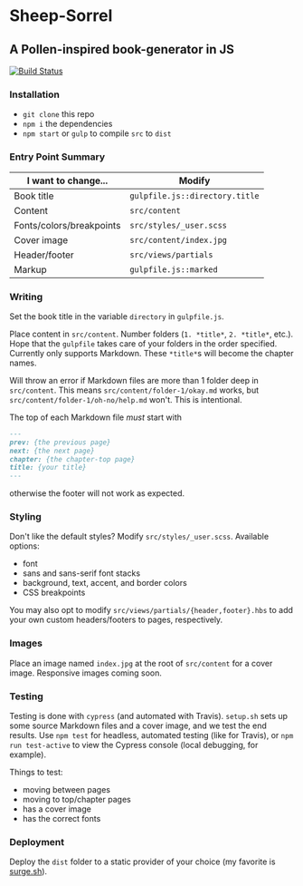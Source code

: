 # Sheep-Sorrel

## A Pollen-inspired book-generator in JS

[![Build Status](https://travis-ci.org/guppy0130/sheep-sorrel.svg?branch=master)](https://travis-ci.org/guppy0130/sheep-sorrel)

### Installation
* `git clone` this repo
* `npm i` the dependencies
* `npm start` or `gulp` to compile `src` to `dist`

### Entry Point Summary
| I want to change...       | Modify                            |
|---------------------------|-----------------------------------|
| Book title                | `gulpfile.js::directory.title`    |
| Content                   | `src/content`                     |
| Fonts/colors/breakpoints  | `src/styles/_user.scss`           |
| Cover image               | `src/content/index.jpg`           |
| Header/footer             | `src/views/partials`              |
| Markup                    | `gulpfile.js::marked`             |

### Writing
Set the book title in the variable `directory` in `gulpfile.js`.

Place content in `src/content`. Number folders (`1. *title*`, `2. *title*`, etc.). Hope that the `gulpfile` takes care of your folders in the order specified. Currently only supports Markdown. These `*title*`s will become the chapter names.

Will throw an error if Markdown files are more than 1 folder deep in `src/content`. This means `src/content/folder-1/okay.md` works, but `src/content/folder-1/oh-no/help.md` won't. This is intentional.

The top of each Markdown file *must* start with
```markdown
---
prev: {the previous page}
next: {the next page}
chapter: {the chapter-top page}
title: {your title}
---
```
otherwise the footer will not work as expected.

### Styling
Don't like the default styles? Modify `src/styles/_user.scss`. Available options:
* font
* sans and sans-serif font stacks
* background, text, accent, and border colors
* CSS breakpoints

You may also opt to modify `src/views/partials/{header,footer}.hbs` to add your own custom headers/footers to pages, respectively.

### Images
Place an image named `index.jpg` at the root of `src/content` for a cover image. Responsive images coming soon.

### Testing
Testing is done with `cypress` (and automated with Travis). `setup.sh` sets up some source Markdown files and a cover image, and we test the end results. Use `npm test` for headless, automated testing (like for Travis), or `npm run test-active` to view the Cypress console (local debugging, for example).

Things to test:
* moving between pages
* moving to top/chapter pages
* has a cover image
* has the correct fonts

### Deployment
Deploy the `dist` folder to a static provider of your choice (my favorite is [surge.sh](surge.sh)).